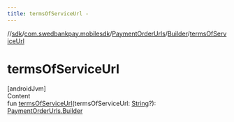 ```yaml
---
title: termsOfServiceUrl -
---
```

//[sdk](../../../../index)/[com.swedbankpay.mobilesdk](../../index)/[PaymentOrderUrls](../index)/[Builder](index)/[termsOfServiceUrl](terms-of-service-url)



# termsOfServiceUrl  
[androidJvm]  
Content  
fun [termsOfServiceUrl](terms-of-service-url)(termsOfServiceUrl: [String](https://kotlinlang.org/api/latest/jvm/stdlib/kotlin/-string/index.html)?): [PaymentOrderUrls.Builder](index)  



